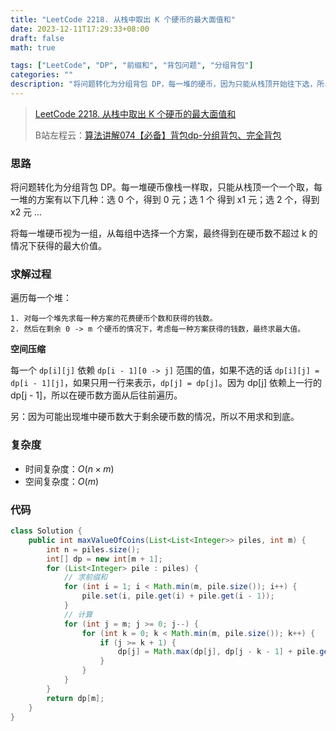 ```yaml
---
title: "LeetCode 2218. 从栈中取出 K 个硬币的最大面值和"
date: 2023-12-11T17:29:33+08:00
draft: false
math: true

tags: ["LeetCode", "DP", "前缀和", "背包问题", "分组背包"]
categories: ""
description: "将问题转化为分组背包 DP，每一堆的硬币，因为只能从栈顶开始往下选，所以可以转化成拿 k 个硬币，得到了 x 元，每一堆选一种方案，或者不选。"
---
```


> [LeetCode 2218. 从栈中取出 K 个硬币的最大面值和](https://leetcode.cn/problems/maximum-value-of-k-coins-from-piles/)
>
> B站左程云：[算法讲解074【必备】背包dp-分组背包、完全背包](https://www.bilibili.com/video/BV1UM411f7YL/)

### 思路

将问题转化为分组背包 DP。每一堆硬币像栈一样取，只能从栈顶一个一个取，每一堆的方案有以下几种：选 0 个，得到 0 元；选 1 个 得到 x1 元；选 2 个，得到 x2 元 ...

将每一堆硬币视为一组，从每组中选择一个方案，最终得到在硬币数不超过 k 的情况下获得的最大价值。

### 求解过程

遍历每一个堆：
    
    1. 对每一个堆先求每一种方案的花费硬币个数和获得的钱数。
    2. 然后在剩余 0 -> m 个硬币的情况下，考虑每一种方案获得的钱数，最终求最大值。

**空间压缩**

每一个 `dp[i][j]` 依赖 `dp[i - 1][0 -> j]` 范围的值，如果不选的话 `dp[i][j] = dp[i - 1][j]`，如果只用一行来表示，`dp[j] = dp[j]`。因为 dp[j] 依赖上一行的 dp[j - 1]，所以在硬币数方面从后往前遍历。

另：因为可能出现堆中硬币数大于剩余硬币数的情况，所以不用求和到底。

### 复杂度

- 时间复杂度：$O(n \times m)$
- 空间复杂度：$O(m)$

### 代码

```java
class Solution {
    public int maxValueOfCoins(List<List<Integer>> piles, int m) {
        int n = piles.size();
        int[] dp = new int[m + 1];
        for (List<Integer> pile : piles) {
            // 求前缀和
            for (int i = 1; i < Math.min(m, pile.size()); i++) {
                pile.set(i, pile.get(i) + pile.get(i - 1));
            }
            // 计算
            for (int j = m; j >= 0; j--) {
                for (int k = 0; k < Math.min(m, pile.size()); k++) {
                    if (j >= k + 1) {
                        dp[j] = Math.max(dp[j], dp[j - k - 1] + pile.get(k));
                    }
                }
            }
        }
        return dp[m];
    }
}
```